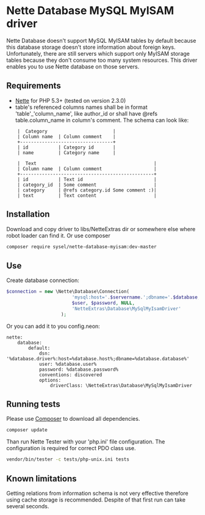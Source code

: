 Nette Database MySQL MyISAM driver
==================================

Nette Database doesn't support MySQL MyISAM tables by default because this database storage doesn't store information about foreign keys. Unfortunately, there are still servers which support only MyISAM storage tables because they don't consume too many system resources. This driver enables you to use Nette database on those servers.

## Requirements

* [Nette](http://nette.org/ "Nette Framework") for PHP 5.3+ (tested on version 2.3.0)
* table's referenced columns names shall be in format 'table'_'column_name', like author_id or shall have @refs table.column_name in column's comment. The schema can look like:

```
    |  Category                        |
    | Column name  | Column comment    |
    +----------------------------------+
    | id           | Category id       |
    | name         | Category name     |

    |  Text                                           |
    | Column name  | Column comment                   |
    +-------------------------------------------------+
    | id           | Text id                          |
    | category_id  | Some comment                     |
    | category     | @refs category.id Some comment :)|
    | text         | Text content                     |
```

## Installation

Download and copy driver to libs/NetteExtras dir or somewhere else where robot loader can find it. Or use composer

```bash
composer require sysel/nette-database-myisam:dev-master
```

## Use

Create database connection:

```php
$connection = new \Nette\Database\Connection(
                        'mysql:host='.$servername.';dbname='.$database,
                        $user, $password, NULL,
                        'NetteExtras\Database\MySqlMyIsamDriver'
                    );
```

Or you can add it to you config.neon:

```
nette:
    database:
        default:
            dsn: '%database.driver%:host=%database.host%;dbname=%database.database%'
            user: %database.user%
            password: %database.password%
            conventions: discovered
            options:
                driverClass: \NetteExtras\Database\MySqlMyIsamDriver
```

## Running tests

Please use [Composer](https://getcomposer.org/ "Composer - Dependency Manager for PHP") to download all dependencies.

```bash
composer update
```

Than run Nette Tester with your 'php.ini' file configuration. The configuration is required for correct PDO class use.

```bash
vendor/bin/tester -c tests/php-unix.ini tests
```


## Known limitations

Getting relations from information schema is not very effective therefore using cache storage is recommended. Despite of that first run can take several seconds.
